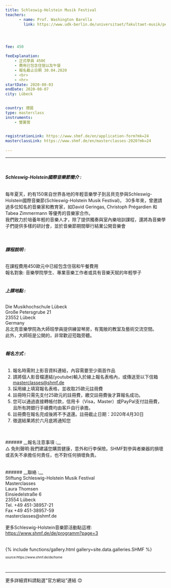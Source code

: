 ```yaml
---
title: Schleswig-Holstein Musik Festival
teachers:
      - name: Prof. Washington Barella
        link: https://www.udk-berlin.de/universitaet/fakultaet-musik/personen-nach-instrumentenstudiengaengen/detailseite-personen-fm/person/show/washington-barella/




fee: 450

feeExplanation: 
    - 正式學員 450€
    - 費用已包含住宿以及午餐
    - 報名截止日期 30.04.2020
    - <br>
    - <hr>
startDate: 2020-08-03
endDate: 2020-08-07
city: Lübeck
      

country: 德國
type: masterclass
instruments:
    - 雙簧管
    

registrationLink: https://www.shmf.de/en/application-form?mk=24
masterclassLink: https://www.shmf.de/en/masterclasses-2020?mk=24
    
---
```

<hr><br>

###### __Schleswig-Holstein國際音樂節簡介 :__<br>  
每年夏天，約有150來自世界各地的年輕音樂學子到呂貝克參與Schleswig-Holstein國際音樂節(Schleswig-Holstein Musik Festival)，
30多年來，曾邀請過多位知名的音樂家和教育家，如David Geringas, Christoph Prégardien 和 Tabea Zimmermann 等優秀的音樂家合作。<br>
我們致力於培養年輕的音樂人才，除了提供獨奏與室內樂培訓課程，還將為音樂學子們提供多樣的研討會，並於音樂節期間舉行結業公開音樂會<br>
<br>
<br> 
###### __課程說明 :__<br> 
在課程費用450歐元中已經包含住宿和午餐費用<br>
報名對象: 音樂學院學生、專業音樂工作者或具有音樂天賦的年輕學子<br>
<br>

###### __上課地點 :__<br>
Die Musikhochschule Lübeck<br>
Große Petersgrube 21<br>
23552 Lübeck<br>
Germany<br>
呂北克音樂學院為大師班學員提供練習琴房，有寬敞的教室及藝術交流空間。<br>
此外，大師班是公開的，非常歡迎蒞臨旁聽。<br>
<br>

###### __報名方式 :__<br> 

1) 報名時需附上影音資料連結，內容需要至少兩首作品<br>
2) 請將個人影音檔連結(youtube)輸入於線上報名表格內，或傳送至以下信箱<br>
masterclasses@shmf.de<br>
3) 採用線上填寫報名表格，並收取25歐元註冊費<br>
4) 註冊時只需先支付25歐元的註冊費，繳交註冊費後才算報名成功。<br>
5) 您可以通過直接轉帳付款，信用卡（Visa，Master）或PayPal支付註冊費，且所有跨銀行手續費均由客戶自行承擔。<br>
6) 註冊費在報名完成後將不予退還。註冊截止日期：2020年4月30日<br>
7) 徵選結果將於六月底將通知您
<br>
<br>
###### __報名注意事項 :__<br>
△ 免則聲明:我們建議您購買健康，意外和行李保險。SHMF對參與者樂器的損壞或丟失不承擔任何責任，也不對任何損壞負責。
<br>
<br>
<br>
###### __聯絡 :__<br>
Stiftung Schleswig-Holstein Musik Festival<br>
Masterclasses<br>
Laura Thomsen<br>
Einsiedelstraße 6<br>
23554 Lübeck<br>
Tel. +49 451-38957-21<br>
Fax +49 451-38957-59<br>
masterclasses@shmf.de<br>
<br>
更多Schleswig-Holstein音樂節活動點這裡: <a href="https://www.shmf.de/de/programm?page=3">https://www.shmf.de/de/programm?page=3</a><br>
<br>
<br>
{% include functions/gallery.html gallery=site.data.galleries.SHMF %}<br>
<P style="font-size: 10px">source:https://www.shmf.de/de/home</P>


<br>
<hr>
更多詳細資料請點選"官方網站"連結 😊
